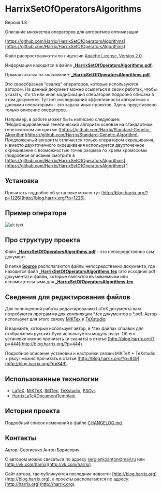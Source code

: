 HarrixSetOfOperatorsAlgorithms
==============================

Версия 1.8

Описание множества операторов для алгоритмов оптимизации.

[https://github.com/Harrix/HarrixSetOfOperatorsAlgorithms](https://github.com/Harrix/HarrixSetOfOperatorsAlgorithms)

Файл распространяются по лицензии [Apache License, Version 2.0](https://github.com/Harrix/HarrixSetOfOperatorsAlgorithms/blob/master/LICENSE.txt).

Информация находится в файле [**_HarrixSetOfOperatorsAlgorithms.pdf**](https://github.com/Harrix/HarrixSetOfOperatorsAlgorithms/blob/master/_HarrixSetOfOperatorsAlgorithms.pdf).

Прямая ссылка на скачивание: [**_HarrixSetOfOperatorsAlgorithms.pdf**](https://raw.github.com/Harrix/HarrixSetOfOperatorsAlgorithms/master/_HarrixSetOfOperatorsAlgorithms.pdf).

Это своеобразная "свалка" операторов, которые используются автором. На данный документ можно ссылаться в своих работах, чтобы указать, что та или иная модификация операторов подробно описана в этом документе. Тут нет исследований эффективности алгоритмов с данными операторами - это задача иных проектов. Здесь представлено только описание операторов.

Например, в работе может быть написано следующее: "Модифицированный генетический алгоритм основан на стандартном генетическом алгоритме ([https://github.com/Harrix/Standard-Genetic-Algorithm](https://github.com/Harrix/Standard-Genetic-Algorithm). Предложенный алгоритм отличается только оператором скрещивания, и вместо двухточечного скрещивания используется двухточечное скрещивание с возможностью точек разрыва по краям хромосомы (подробное описание смотрите в [https://github.com/Harrix/HarrixSetOfOperatorsAlgorithms](https://github.com/Harrix/HarrixSetOfOperatorsAlgorithms)".

Установка
---------

Прочитать подробно об установке можно тут [http://blog.harrix.org/?p=1226](http://blog.harrix.org/?p=1226).

Пример оператора
----------------

![alt text](https://raw.github.com/Harrix/HarrixSetOfOperatorsAlgorithms/master/images/example.png "Пример графика одного из оператора")

Про структуру проекта
---------------------

Файл [**_HarrixSetOfOperatorsAlgorithms.pdf**](https://github.com/Harrix/HarrixSetOfOperatorsAlgorithms/blob/master/_HarrixSetOfOperatorsAlgorithms.pdf) - это непосредственно сам документ.

В папке [**Source**](https://github.com/Harrix/HarrixSetOfOperatorsAlgorithms/blob/master/Source) располагаются файлы непосредственно документа, где находится файл [**_HarrixSetOfOperatorsAlgorithms.tex**](https://github.com/Harrix/HarrixSetOfOperatorsAlgorithms/blob/master/Source/_HarrixSetOfOperatorsAlgorithms.tex) (это исходник pdf документа) и файлы, которые являются вызываемыми или вспомогательными для [**_HarrixSetOfOperatorsAlgorithms.tex**](https://github.com/Harrix/HarrixSetOfOperatorsAlgorithms/blob/master/Source/_HarrixSetOfOperatorsAlgorithms.tex).

Сведения для редактирования файлов
----------------------------------

Для полноценной работы редактированию LaTeX документа вам потребуются программа для компиляции \*.tex документов в \*.pdf. Автор использует для этого связку [MiKTex](http://www.miktex.org/) и [TeXstudio](http://texstudio.sourceforge.net/). 

В варианте, который использует автор, в \*.tex файлах справок для отображения русских букв используется модуль pscyr. Об его установке можно прочитать (и скачать) в статье [http://blog.harrix.org/?p=444](http://blog.harrix.org/?p=444).

Подробное описание установки и настройки связки MiKTeX + TeXstudio + pscyr можно прочитать в статье [http://blog.harrix.org/?p=849](http://blog.harrix.org/?p=849).

Использованные технологии
-------------------------

- [LaTeX](http://ru.wikipedia.org/wiki/LaTeX), [MiKTeX](http://miktex.org/), [BiBTex](http://ru.wikipedia.org/wiki/BibTeX), [TeXstudio](http://texstudio.sourceforge.net/), [PSCyr](http://blog.harrix.org/?p=444).
- [HarrixLaTeXDocumentTemplate](https://github.com/Harrix/HarrixLaTeXDocumentTemplate).

История проекта
---------------

Подробный список изменений в файле [CHANGELOG.md](https://github.com/Harrix/HarrixSetOfOperatorsAlgorithms/blob/master/CHANGELOG.md).

Контакты
--------

Автор: Сергиенко Антон Борисович.

С автором можно связаться по адресу [sergienkoanton@mail.ru](mailto:sergienkoanton@mail.ru) или  [http://vk.com/harrix](http://vk.com/harrix).

Сайт автора, где публикуются последние новости: [http://blog.harrix.org](http://blog.harrix.org), а проекты располагаются по адресу: [http://harrix.org](http://harrix.org).